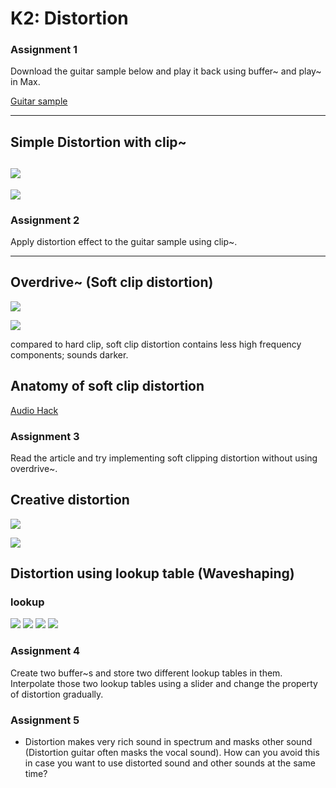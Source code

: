 # K2: Distortion

### Assignment 1

Download the guitar sample below and play it back using buffer~ and play~ in Max.

[Guitar sample](K2/guitar.wav.zip)


---
## Simple Distortion with clip~

![](K2/6-1.png)
---

![](K2/6-2.png)

### Assignment 2

Apply distortion effect to the guitar sample using clip~.

---
## Overdrive~  (Soft clip distortion)

![](K2/6-4.png)

![](K2/6-5.png)

compared to hard clip, soft clip distortion contains less high frequency components; sounds darker.

## Anatomy of soft clip distortion

[Audio Hack](https://www.hackaudio.com/digital-signal-processing/distortion-effects/soft-clipping/)

### Assignment 3
Read the article and try implementing soft clipping distortion without using overdrive~.


## Creative distortion
![](K2/6-9.png)

![](K2/6-10.png)

## Distortion using lookup table (Waveshaping)

### lookup

![](K2/lookup1.png)
![](K2/lookup2.png)
![](K2/lookup3.png)
![](K2/lookup4.png)

### Assignment 4

Create two buffer~s and store two different lookup tables in them. Interpolate those two lookup tables using a slider and change the property of distortion gradually.

### Assignment 5

- Distortion makes very rich sound in spectrum and masks other sound (Distortion guitar often masks the vocal sound). How can you avoid this in case you want to use distorted sound and other sounds at the same time?

